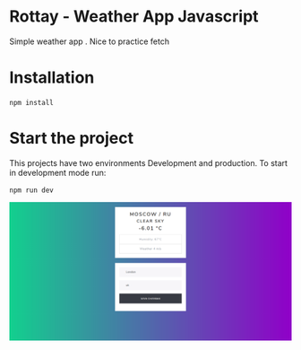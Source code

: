 


# Rottay - Weather App Javascript
Simple weather app . Nice to practice fetch

# Installation
```
npm install
```

# Start the project
This projects have two environments Development and production. To start in development mode run:
```
npm run dev
```
![](./docs/screenshot.png)
